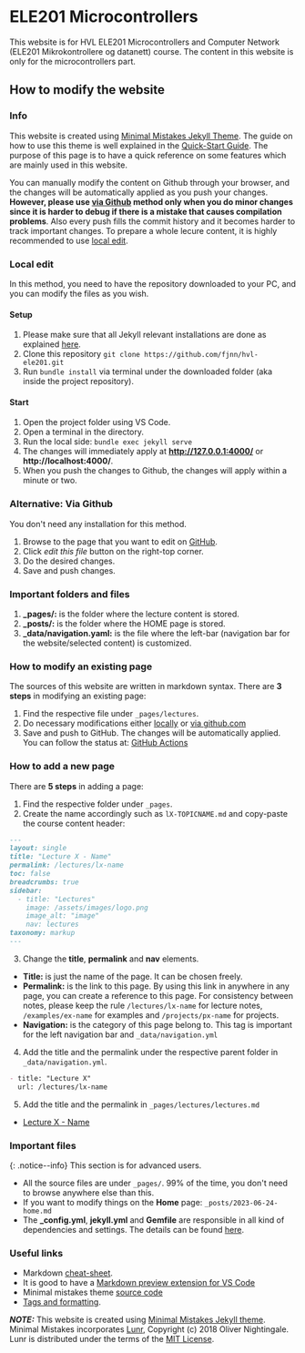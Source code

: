 # ELE201 Microcontrollers
This website is for HVL ELE201 Microcontrollers and Computer Network (ELE201 Mikrokontrollere og datanett) course. The content in this website is only for the microcontrollers part.

## How to modify the website

### Info
This website is created using [Minimal Mistakes Jekyll Theme](https://mmistakes.github.io/minimal-mistakes/). The guide on how to use this theme is well explained in the [Quick-Start Guide](https://mmistakes.github.io/minimal-mistakes/). The purpose of this page is to have a quick reference on some features which are mainly used in this website.

You can manually modify the content on Github through your browser, and the changes will be automatically applied as you push your changes. **However, please use [via Github](#via-githubcom) method only when you do minor changes since it is harder to debug if there is a mistake that causes compilation problems**. Also every push fills the commit history and it becomes harder to track important changes. To prepare a whole lecure content, it is highly recommended to use [local edit](#local-edit). 

### Local edit
In this method, you need to have the repository downloaded to your PC, and you can modify the files as you wish.

#### Setup
1. Please make sure that all Jekyll relevant installations are done as explained [here](https://jekyllrb.com/docs/installation/).
2. Clone this repository `git clone https://github.com/fjnn/hvl-ele201.git`
3. Run `bundle install` via terminal under the downloaded folder (aka inside the project repository).


<a name="local-edit"></a>
#### Start
1. Open the project folder using VS Code.
2. Open a terminal in the directory.
3. Run the local side: `bundle exec jekyll serve`
4. The changes will immediately apply at **http://127.0.0.1:4000/** or **http://localhost:4000/**.
5. When you push the changes to Github, the changes will apply within a minute or two.


<a name="via-github"></a>
### Alternative: Via Github
You don't need any installation for this method.
1. Browse to the page that you want to edit on [GitHub](https://github.com/fjnn/hvl-ele201.git).
1. Click *edit this file* button on the right-top corner.
1. Do the desired changes.
1. Save and push changes.


### Important folders and files
1. **_pages/:** is the folder where the lecture content is stored.
2. **_posts/:** is the folder where the HOME page is stored.
3. **_data/navigation.yaml:** is the file where the left-bar (navigation bar for the website/selected content) is customized.

### How to modify an existing page
The sources of this website are written in markdown syntax. There are **3 steps** in modifying an existing page:

1. Find the respective file under `_pages/lectures`.
1. Do necessary modifications either [locally](#local-edit) or [via github.com](#via-githubcom)
1. Save and push to GitHub. The changes will be automatically applied. You can follow the status at: [GitHub Actions](https://github.com/fjnn/hvl-ele201/actions)

### How to add a new page
There are **5 steps** in adding a page:

1. Find the respective folder under `_pages`.
2. Create the name accordingly such as `lX-TOPICNAME.md` and copy-paste the course content header:
```markdown
---
layout: single
title: "Lecture X - Name"
permalink: /lectures/lx-name
toc: false
breadcrumbs: true
sidebar:
  - title: "Lectures"
    image: /assets/images/logo.png
    image_alt: "image"
    nav: lectures
taxonomy: markup
---
```
3. Change the **title**, **permalink** and **nav** elements.
  - **Title:** is just the name of the page. It can be chosen freely.
  - **Permalink:** is the link to this page. By using this link in anywhere in any page, you can create a reference to this page. For consistency between notes, please keep the rule `/lectures/lx-name` for lecture notes, `/examples/ex-name` for examples and `/projects/px-name` for projects.
  - **Navigation:** is the category of this page belong to. This tag is important for the left navigation bar and `_data/navigation.yml`
4. Add the title and the permalink under the respective parent folder in `_data/navigation.yml`.

  ```markdown
  - title: "Lecture X"
    url: /lectures/lx-name
  ```
5. Add the title and the permalink in `_pages/lectures/lectures.md`
- [Lecture X - Name](/lectures/lx-name)


### Important files

{: .notice--info} 
This section is for advanced users.

- All the source files are under `_pages/`. 99% of the time, you don't need to browse anywhere else than this.
- If you want to modify things on the **Home** page: `_posts/2023-06-24-home.md`
- The **_config.yml**, **jekyll.yml** and **Gemfile** are responsible in all kind of dependencies and settings. The details can be found [here](https://jekyllrb.com/docs/structure/).


### Useful links

- Markdown [cheat-sheet](https://www.markdownguide.org/cheat-sheet/).
- It is good to have a [Markdown preview extension for VS Code]( https://marketplace.cursorapi.com/items?itemName=yzhang.markdown-all-in-one)
- Minimal mistakes theme [source code](https://github.com/mmistakes/minimal-mistakes)
- [Tags and formatting](https://mmistakes.github.io/minimal-mistakes/markup/markup-html-tags-and-formatting/).




**_NOTE:_**  This website is created using [Minimal Mistakes Jekyll theme](https://mmistakes.github.io/minimal-mistakes/).
Minimal Mistakes incorporates [Lunr](http://lunrjs.com),
Copyright (c) 2018 Oliver Nightingale.
Lunr is distributed under the terms of the [MIT License](http://opensource.org/licenses/MIT).